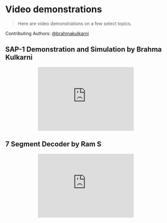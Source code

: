 # Video demonstrations

> Here are video demonstrations on a few select topics.

Contributing Authors: [@brahmakulkarni](https://github.com/brahmakulkarni)

## SAP-1 Demonstration and Simulation by Brahma Kulkarni

<p style="text-align:center"><iframe width="300" height="200" src="https://www.youtube.com/embed/NFuKWCwEWLI" frameborder="0" allow="autoplay; encrypted-media" allowfullscreen></iframe></p>

## 7 Segment Decoder by Ram S

<p style="text-align:center"><iframe width="300" height="200" src="https://www.youtube.com/embed/EqxCBW0lMVQ" frameborder="0" allow="autoplay; encrypted-media" allowfullscreen></iframe></p>
